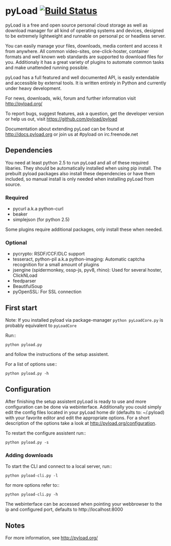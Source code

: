 # pyLoad [![Build Status](http://nightly.pyload.org/buildStatus/icon?job=Nightly)](http://nightly.pyload.org/job/Nightly/)

pyLoad is a free and open source personal cloud storage as well as download manager
for all kind of operating systems and devices, designed to be extremely lightweight and
runnable on personal pc or headless server.

You can easily manage your files, downloads, media content and access it from anywhere.
All common video-sites, one-click-hoster, container formats and well known web standards are supported to download files for you.
Additionaly it has a great variety of plugins to automate common tasks and make unattended running possible.

pyLoad has a full featured and well documented API, is easily extendable and accessible
by external tools. It is written entirely in Python and currently under heavy development.

For news, downloads, wiki, forum and further information visit http://pyload.org/

To report bugs, suggest features, ask a question, get the developer version
or help us out, visit https://github.com/pyload/pyload

Documentation about extending pyLoad can be found at http://docs.pyload.org or join us at #pyload on irc.freenode.net

Dependencies
------------

You need at least python 2.5 to run pyLoad and all of these required libaries.
They should be automatically installed when using pip install.
The prebuilt pyload packages also install these dependencies or have them included, so manual install
is only needed when installing pyLoad from source.

### Required

- pycurl a.k.a python-curl
- beaker
- simplejson (for python 2.5)

Some plugins require additional packages, only install these when needed.

### Optional

- pycrypto: RSDF/CCF/DLC support
- tesseract, python-pil a.k.a python-imaging: Automatic captcha recognition for a small amount of plugins
- jsengine (spidermonkey, ossp-js, pyv8, rhino): Used for several hoster, ClickNLoad
- feedparser
- BeautifulSoup
- pyOpenSSL: For SSL connection

First start
-----------

Note: If you installed pyload via package-manager `python pyLoadCore.py` is probably equivalent to `pyLoadCore`

Run::

    python pyload.py

and follow the instructions of the setup assistent.

For a list of options use::

    python pyload.py -h

Configuration
-------------

After finishing the setup assistent pyLoad is ready to use and more configuration can be done via webinterface.
Additionally you could simply edit the config files located in your pyLoad home dir (defaults to: ~/.pyload)
with your favorite editor and edit the appropriate options. For a short description of
the options take a look at http://pyload.org/configuration.

To restart the configure assistent run::

    python pyload.py -s

### Adding downloads

To start the CLI and connect to a local server, run::

    python pyload-cli.py -l

for more options refer to::

    python pyload-cli.py -h

The webinterface can be accessed when pointing your webbrowser to the ip and configured port, defaults to http://localhost:8000

Notes
-----
For more information, see http://pyload.org/
